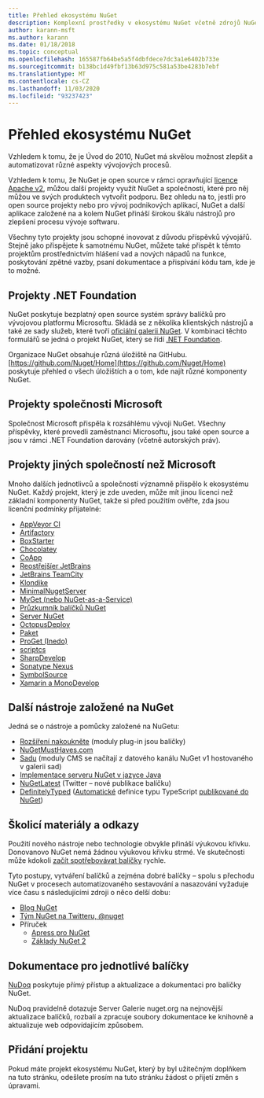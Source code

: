```yaml
---
title: Přehled ekosystému NuGet
description: Komplexní prostředky v ekosystému NuGet včetně zdrojů NuGet, projektů, nástrojů a školicích materiálů od jiných výrobců než Microsoftu.
author: karann-msft
ms.author: karann
ms.date: 01/18/2018
ms.topic: conceptual
ms.openlocfilehash: 165587fb64be5a5f4dbfdece7dc3a1e6402b733e
ms.sourcegitcommit: b138bc1d49fbf13b63d975c581a53be4283b7ebf
ms.translationtype: MT
ms.contentlocale: cs-CZ
ms.lasthandoff: 11/03/2020
ms.locfileid: "93237423"
---
```

# <a name="an-overview-of-the-nuget-ecosystem"></a>Přehled ekosystému NuGet

Vzhledem k tomu, že je Úvod do 2010, NuGet má skvělou možnost zlepšit a automatizovat různé aspekty vývojových procesů.

Vzhledem k tomu, že NuGet je open source v rámci opravňující [licence Apache v2](http://choosealicense.com/licenses/apache/), můžou další projekty využít NuGet a společnosti, které pro něj můžou ve svých produktech vytvořit podporu. Bez ohledu na to, jestli pro open source projekty nebo pro vývoj podnikových aplikací, NuGet a další aplikace založené na a kolem NuGet přináší širokou škálu nástrojů pro zlepšení procesu vývoje softwaru.

Všechny tyto projekty jsou schopné inovovat z důvodu příspěvků vývojářů. Stejně jako přispějete k samotnému NuGet, můžete také přispět k těmto projektům prostřednictvím hlášení vad a nových nápadů na funkce, poskytování zpětné vazby, psaní dokumentace a přispívání kódu tam, kde je to možné.

## <a name="net-foundation-projects"></a>Projekty .NET Foundation

NuGet poskytuje bezplatný open source systém správy balíčků pro vývojovou platformu Microsoftu. Skládá se z několika klientských nástrojů a také ze sady služeb, které tvoří [oficiální galerii NuGet](http://www.nuget.org). V kombinaci těchto formulářů se jedná o projekt NuGet, který se řídí [.NET Foundation](http://www.dotnetfoundation.org/).

Organizace NuGet obsahuje různá úložiště na GitHubu. [https://github.com/Nuget/Home](https://github.com/Nuget/Home) poskytuje přehled o všech úložištích a o tom, kde najít různé komponenty NuGet.

## <a name="microsoft-projects"></a>Projekty společnosti Microsoft

Společnost Microsoft přispěla k rozsáhlému vývoji NuGet. Všechny příspěvky, které provedli zaměstnanci Microsoftu, jsou také open source a jsou v rámci .NET Foundation darovány (včetně autorských práv).

## <a name="non-microsoft-projects"></a>Projekty jiných společností než Microsoft

Mnoho dalších jednotlivců a společností významně přispělo k ekosystému NuGet. Každý projekt, který je zde uveden, může mít jinou licenci než základní komponenty NuGet, takže si před použitím ověřte, zda jsou licenční podmínky přijatelné:

- [AppVeyor CI](https://www.appveyor.com/)
- [Artifactory](https://www.jfrog.com/artifactory/)
- [BoxStarter](http://boxstarter.org/)
- [Chocolatey](https://chocolatey.org/)
- [CoApp](http://coapp.org/)
- [Reostřejšíer JetBrains](https://resharper-plugins.jetbrains.com/)
- [JetBrains TeamCity](https://www.jetbrains.com/teamcity/)
- [Klondike](https://github.com/themotleyfool/Klondike)
- [MinimalNugetServer](https://github.com/TanukiSharp/MinimalNugetServer)
- [MyGet (nebo NuGet-as-a-Service)](http://www.myget.org/)
- [Průzkumník balíčků NuGet](https://github.com/NuGetPackageExplorer/NuGetPackageExplorer)
- [Server NuGet](http://nugetserver.net/)
- [OctopusDeploy](https://octopus.com/)
- [Paket](https://fsprojects.github.io/Paket/)
- [ProGet (Inedo)](http://inedo.com/proget)
- [scriptcs](http://scriptcs.net/)
- [SharpDevelop](http://community.sharpdevelop.net/blogs/mattward/archive/2011/01/23/NuGetSupportInSharpDevelop.aspx)
- [Sonatype Nexus](http://www.sonatype.com/nexus-repository-sonatype)
- [SymbolSource](http://www.symbolsource.org/Public)
- [Xamarin a MonoDevelop](https://github.com/mrward/monodevelop-nuget-addin)

## <a name="other-nuget-based-utilities"></a>Další nástroje založené na NuGet

Jedná se o nástroje a pomůcky založené na NuGetu:

- [Rozšíření nakoukněte](http://getglimpse.com/Packages) (moduly plug-in jsou balíčky)
- [NuGetMustHaves.com](http://nugetmusthaves.com/)
- [Sadu](http://www.orchardproject.net/) (moduly CMS se načítají z datového kanálu NuGet v1 hostovaného v galerii sad)
- [Implementace serveru NuGet v jazyce Java](http://jonnyzzz.com/blog/2012/03/07/nuget-server-in-pure-java/)
- [NuGetLatest](https://twitter.com/NuGetLatest) (Twitter – nové publikace balíčku)
- [DefinitelyTyped](http://definitelytyped.org/) ([Automatické](https://github.com/DefinitelyTyped/NugetAutomation/) definice typu TypeScript [publikované do NuGet](http://www.nuget.org/packages?q=DefinitelyTyped))

## <a name="training-materials-and-references"></a>Školicí materiály a odkazy

Použití nového nástroje nebo technologie obvykle přináší výukovou křivku. Donovanovo NuGet nemá žádnou výukovou křivku strmé. Ve skutečnosti může kdokoli [začít spotřebovávat balíčky](../quickstart/install-and-use-a-package-in-visual-studio.md) rychle.

Tyto postupy, vytváření balíčků a zejména dobré balíčky – spolu s přechodu NuGet v procesech automatizovaného sestavování a nasazování vyžaduje více času s následujícími zdroji o něco delší dobu:

- [Blog NuGet](http://blog.nuget.org/)
- [Tým NuGet na Twitteru, @nuget](http://twitter.com/nuget)
- Příruček
  - [Apress pro NuGet](http://bit.ly/ProNuGet)
  - [Základy NuGet 2](http://www.amazon.com/NuGet-2-Essentials-Damir-Arh-ebook/dp/B00GTQD5M4)

## <a name="documentation-for-individual-packages"></a>Dokumentace pro jednotlivé balíčky

[NuDoq](http://nudoq.org) poskytuje přímý přístup a aktualizace a dokumentaci pro balíčky NuGet.

NuDoq pravidelně dotazuje Server Galerie nuget.org na nejnovější aktualizace balíčků, rozbalí a zpracuje soubory dokumentace ke knihovně a aktualizuje web odpovídajícím způsobem.

## <a name="adding-your-project"></a>Přidání projektu

Pokud máte projekt ekosystému NuGet, který by byl užitečným doplňkem na tuto stránku, odešlete prosím na tuto stránku žádost o přijetí změn s úpravami.